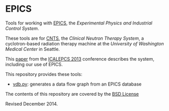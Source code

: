 EPICS
=====

Tools for working with [EPICS](http://www.aps.anl.gov/epics/), the
*Experimental Physics and Industrial Control System*.

These tools are for [CNTS](http://staff.washington.edu/jon/cnts/), the
*Clinical Neutron Therapy System*, a cyclotron-based radiation therapy
machine at the *University of Washington Medical Center* in Seattle.

This
[paper](http://accelconf.web.cern.ch/AccelConf/ICALEPCS2013/papers/tucoca05.pdf)
from the [ICALEPCS 2013](http://www.icalepcs2013.org/) conference
describes the system, including our use of EPICS.

This repository provides these tools:
 
- [vdb.py](doc/vdb.md): generates a data flow graph from an EPICS database

The contents of this repository are covered by the 
[BSD License](http://www.opensource.org/licenses/BSD-3-Clause)

Revised December 2014.
